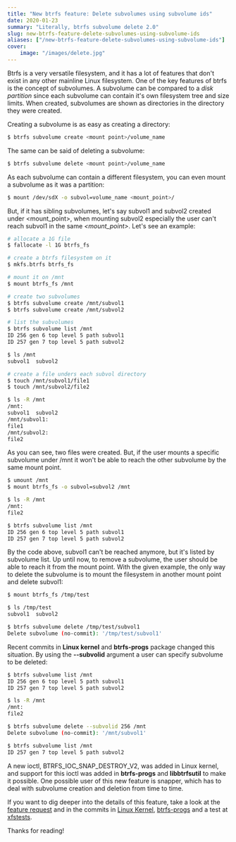 ```yaml
---
title: "New btrfs feature: Delete subvolumes using subvolume ids"
date: 2020-01-23
summary: "Literally, btrfs subvolume delete 2.0"
slug: new-btrfs-feature-delete-subvolumes-using-subvolume-ids
aliases: ["/new-btrfs-feature-delete-subvolumes-using-subvolume-ids"]
cover:
    image: "/images/delete.jpg"
---
```


Btrfs is a very versatile filesystem, and it has a lot of features that don't exist in any other mainline Linux filesystem. One of the key features of btrfs is the concept of subvolumes. A subvolume can be compared to a *disk partition* since each subvolume can contain it's own filesystem tree and size limits. When created, subvolumes are shown as directories in the directory they were created.

Creating a subvolume is as easy as creating a directory:

```sh
$ btrfs subvolume create <mount point>/volume_name
```

The same can be said of deleting a subvolume:

```sh
$ btrfs subvolume delete <mount point>/volume_name
```

As each subvolume can contain a different filesystem, you can even mount a subvolume as it was a partition:

```sh
$ mount /dev/sdX -o subvol=volume_name <mount_point>/
```

But, if it has sibling subvolumes, let's say subvol1 and subvol2 created under <mount_point>, when mounting subvol2 especially the user can't reach subvol1 in the same *<mount_point>*. Let's see an example:

```sh
# allocate a 1G file
$ fallocate -l 1G btrfs_fs

# create a btrfs filesystem on it
$ mkfs.btrfs btrfs_fs

# mount it on /mnt
$ mount btrfs_fs /mnt

# create two subvolumes
$ btrfs subvolume create /mnt/subvol1
$ btrfs subvolume create /mnt/subvol2

# list the subvolumes
$ btrfs subvolume list /mnt
ID 256 gen 6 top level 5 path subvol1
ID 257 gen 7 top level 5 path subvol2

$ ls /mnt
subvol1  subvol2

# create a file unders each subvol directory
$ touch /mnt/subvol1/file1
$ touch /mnt/subvol2/file2

$ ls -R /mnt
/mnt:
subvol1  subvol2
/mnt/subvol1:
file1
/mnt/subvol2:
file2
```

As you can see, two files were created. But, if the user mounts a specific subvolume under /mnt it won't be able to reach the other subvolume by the same mount point.

```sh
$ umount /mnt
$ mount btrfs_fs -o subvol=subvol2 /mnt

$ ls -R /mnt
/mnt:
file2

$ btrfs subvolume list /mnt
ID 256 gen 6 top level 5 path subvol1
ID 257 gen 7 top level 5 path subvol2
```

By the code above, subvol1 can't be reached anymore, but it's listed by subvolume list. Up until now, to remove a subvolume, the user should be able to reach it from the mount point. With the given example, the only way to delete the subvolume is to mount the filesystem in another mount point and delete subvol1:

```sh
$ mount btrfs_fs /tmp/test

$ ls /tmp/test
subvol1  subvol2

$ btrfs subvolume delete /tmp/test/subvol1
Delete subvolume (no-commit): '/tmp/test/subvol1'
```

Recent commits in **Linux kernel** and **btrfs-progs** package changed this situation. By using the **\-\-subvolid** argument a user can specify subvolume to be deleted:

```sh
$ btrfs subvolume list /mnt
ID 256 gen 6 top level 5 path subvol1
ID 257 gen 7 top level 5 path subvol2

$ ls -R /mnt
/mnt:
file2

$ btrfs subvolume delete --subvolid 256 /mnt
Delete subvolume (no-commit): '/mnt/subvol1'

$ btrfs subvolume list /mnt
ID 257 gen 7 top level 5 path subvol2
```

A new ioctl, BTRFS_IOC_SNAP_DESTROY_V2, was added in Linux kernel, and support for this ioctl was added in **btrfs-progs** and **libbtrfsutil** to make it possible. One possible user of this new feature is snapper, which has to deal with subvolume creation and deletion from time to time.

If you want to dig deeper into the details of this feature, take a look at the [feature request](https://github.com/kdave/btrfs-progs/issues/152) and in the commits in [Linux Kernel](https://git.kernel.org/pub/scm/linux/kernel/git/next/linux-next.git/commit/?id=4e40309dda975249cecb95deb337d47f1830e7b8), [btrfs-progs](https://github.com/kdave/btrfs-progs/commit/6e85994e8003266f036e55cbb14cb593f26c8c0a) and a test at [xfstests](https://git.kernel.org/pub/scm/fs/xfs/xfstests-dev.git/commit/?id=d116fe3774b9cc1c48723b6a710c55b2fa466799).

Thanks for reading!
